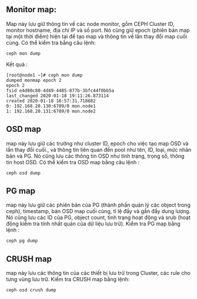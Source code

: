 ## Monitor map: 
Map này lưu giữ thông tin về các node monitor, gồm CEPH Cluster ID, monitor hostname, địa chỉ IP và số port. Nó cũng giữ epoch (phiên bản map tại một thời điểm) hiện tại để tạo map và thông tin về lần thay đổi map cuối cùng. Có thể kiểm tra bằng câu lệnh:

``ceph mon dump``

Kết quả : 

```
[root@node1 ~]# ceph mon dump
dumped monmap epoch 2
epoch 2
fsid e4d80c80-4d49-4485-877b-3bfc44f0bb5a
last_changed 2020-01-18 19:11:26.873114
created 2020-01-18 16:57:31.718682
0: 192.168.20.130:6789/0 mon.node1
1: 192.168.20.131:6789/0 mon.node2
```
## OSD map

map này lưu giữ các trường như cluster ID, epoch cho việc tạo map OSD và lần thay đổi cuối., và thông tin liên quan đến pool như tên, ID, loại, mức nhân bản và PG. Nó cũng lưu các thông tin OSD như tình trạng, trọng số, thông tin host OSD. Có thể kiểm tra OSD map bằng câu lệnh :

``ceph osd dump``

## PG map

map này lưu giữ các phiên bản của PG (thành phần quản lý các object trong ceph), timestamp, bản OSD map cuối cùng, tỉ lệ đầy và gần đầy dung lượng. Nó cũng lưu các ID của PG, object count, tình trạng hoạt động và srub (hoạt động kiểm tra tính nhất quán của dữ liệu lưu trữ). Kiểm tra PG map bằng lệnh :

``ceph pg dump``

## CRUSH map 

map này lưu các thông tin của các thiết bị lưu trữ trong Cluster, các rule cho tưng vùng lưu trữ. Kiểm tra CRUSH map bằng lệnh:

``ceph osd crush dump``
